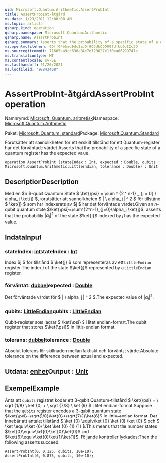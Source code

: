 ```yaml
---
uid: Microsoft.Quantum.Arithmetic.AssertProbInt
title: AssertProbInt-åtgärd
ms.date: 1/23/2021 12:00:00 AM
ms.topic: article
qsharp.kind: operation
qsharp.namespace: Microsoft.Quantum.Arithmetic
qsharp.name: AssertProbInt
qsharp.summary: Asserts that the probability of a specific state of a quantum register has the expected value.
ms.openlocfilehash: 85ff04bbad9dc2ed0f803db65508fdfbb0d22c56
ms.sourcegitcommit: 71605ea9cc630e84e7ef29027e1f0ea06299747e
ms.translationtype: MT
ms.contentlocale: sv-SE
ms.lasthandoff: 01/26/2021
ms.locfileid: "98843408"
---
```

# <a name="assertprobint-operation"></a><span data-ttu-id="75d39-102">AssertProbInt-åtgärd</span><span class="sxs-lookup"><span data-stu-id="75d39-102">AssertProbInt operation</span></span>

<span data-ttu-id="75d39-103">Namnrymd: [Microsoft. Quantum. aritmetisk](xref:Microsoft.Quantum.Arithmetic)</span><span class="sxs-lookup"><span data-stu-id="75d39-103">Namespace: [Microsoft.Quantum.Arithmetic](xref:Microsoft.Quantum.Arithmetic)</span></span>

<span data-ttu-id="75d39-104">Paket: [Microsoft. Quantum. standard](https://nuget.org/packages/Microsoft.Quantum.Standard)</span><span class="sxs-lookup"><span data-stu-id="75d39-104">Package: [Microsoft.Quantum.Standard](https://nuget.org/packages/Microsoft.Quantum.Standard)</span></span>


<span data-ttu-id="75d39-105">Förutsätter att sannolikheten för ett enskilt tillstånd för ett Quantum-register har det förväntade värdet.</span><span class="sxs-lookup"><span data-stu-id="75d39-105">Asserts that the probability of a specific state of a quantum register has the expected value.</span></span>

```qsharp
operation AssertProbInt (stateIndex : Int, expected : Double, qubits : Microsoft.Quantum.Arithmetic.LittleEndian, tolerance : Double) : Unit
```


## <a name="description"></a><span data-ttu-id="75d39-106">Description</span><span class="sxs-lookup"><span data-stu-id="75d39-106">Description</span></span>

<span data-ttu-id="75d39-107">Med en $n $-qubit Quantum State $ \ket{\psi} = \sum ^ {2 ^ n-1} _ {j = 0} \ alpha_j \ket{j} $, förutsätter att sannolikheten $ | \ alpha_j | ^ 2 $ för tillstånd $ \ket{j} $ som har indexerats av $j $ har det förväntade värdet.</span><span class="sxs-lookup"><span data-stu-id="75d39-107">Given an $n$-qubit quantum state $\ket{\psi}=\sum^{2^n-1}_{j=0}\alpha_j \ket{j}$, asserts that the probability $|\alpha_j|^2$ of the state $\ket{j}$ indexed by $j$ has the expected value.</span></span>

## <a name="input"></a><span data-ttu-id="75d39-108">Indata</span><span class="sxs-lookup"><span data-stu-id="75d39-108">Input</span></span>

### <a name="stateindex--int"></a><span data-ttu-id="75d39-109">stateIndex: [int](xref:microsoft.quantum.lang-ref.int)</span><span class="sxs-lookup"><span data-stu-id="75d39-109">stateIndex : [Int](xref:microsoft.quantum.lang-ref.int)</span></span>

<span data-ttu-id="75d39-110">Index $j $ för tillstånd $ \ket{j} $ som representeras av ett `LittleEndian` register.</span><span class="sxs-lookup"><span data-stu-id="75d39-110">The index $j$ of the state $\ket{j}$ represented by a `LittleEndian` register.</span></span>


### <a name="expected--double"></a><span data-ttu-id="75d39-111">förväntat: [dubbel](xref:microsoft.quantum.lang-ref.double)</span><span class="sxs-lookup"><span data-stu-id="75d39-111">expected : [Double](xref:microsoft.quantum.lang-ref.double)</span></span>

<span data-ttu-id="75d39-112">Det förväntade värdet för $ | \ alpha_j | ^ 2 $.</span><span class="sxs-lookup"><span data-stu-id="75d39-112">The expected value of $|\alpha_j|^2$.</span></span>


### <a name="qubits--littleendian"></a><span data-ttu-id="75d39-113">qubits: [LittleEndian](xref:Microsoft.Quantum.Arithmetic.LittleEndian)</span><span class="sxs-lookup"><span data-stu-id="75d39-113">qubits : [LittleEndian](xref:Microsoft.Quantum.Arithmetic.LittleEndian)</span></span>

<span data-ttu-id="75d39-114">Qubit-register som lagrar $ \ket{\psi} $ i litet endian-format.</span><span class="sxs-lookup"><span data-stu-id="75d39-114">The qubit register that stores $\ket{\psi}$ in little-endian format.</span></span>


### <a name="tolerance--double"></a><span data-ttu-id="75d39-115">tolerans: [dubbel](xref:microsoft.quantum.lang-ref.double)</span><span class="sxs-lookup"><span data-stu-id="75d39-115">tolerance : [Double](xref:microsoft.quantum.lang-ref.double)</span></span>

<span data-ttu-id="75d39-116">Absolut tolerans för skillnaden mellan faktiskt och förväntat värde.</span><span class="sxs-lookup"><span data-stu-id="75d39-116">Absolute tolerance on the difference between actual and expected.</span></span>



## <a name="output--unit"></a><span data-ttu-id="75d39-117">Utdata: [enhet](xref:microsoft.quantum.lang-ref.unit)</span><span class="sxs-lookup"><span data-stu-id="75d39-117">Output : [Unit](xref:microsoft.quantum.lang-ref.unit)</span></span>



## <a name="example"></a><span data-ttu-id="75d39-118">Exempel</span><span class="sxs-lookup"><span data-stu-id="75d39-118">Example</span></span>

<span data-ttu-id="75d39-119">Anta att `qubits` registret kodar ett 3-qubit Quantum-tillstånd $ \ket{\psi} = \ sqrt {1/8} \ ket {0} + \ sqrt {7/8} \ ket {6} $ i litet endian-format.</span><span class="sxs-lookup"><span data-stu-id="75d39-119">Suppose that the `qubits` register encodes a 3-qubit quantum state $\ket{\psi}=\sqrt{1/8}\ket{0}+\sqrt{7/8}\ket{6}$ in little-endian format.</span></span>
<span data-ttu-id="75d39-120">Det innebär att antalet tillstånd $ \ket {0} \equiv\ket {0} \ket {0} \ket {0} $ och $ \ket \equiv\ket {6} \ket \ket {0} {1} {1} $.</span><span class="sxs-lookup"><span data-stu-id="75d39-120">This means that the number states $\ket{0}\equiv\ket{0}\ket{0}\ket{0}$ and $\ket{6}\equiv\ket{0}\ket{1}\ket{1}$.</span></span> <span data-ttu-id="75d39-121">Följande kontroller lyckades:</span><span class="sxs-lookup"><span data-stu-id="75d39-121">Then the following asserts succeed:</span></span>

```qsharp
AssertProbInt(0, 0.125, qubits, 10e-10);
AssertProbInt(6, 0.875, qubits, 10e-10);
```